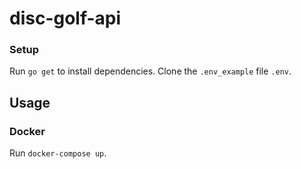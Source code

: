 # disc-golf-api

### Setup

Run `go get` to install dependencies. Clone the `.env_example` file `.env`.

## Usage

### Docker

Run `docker-compose up`.
